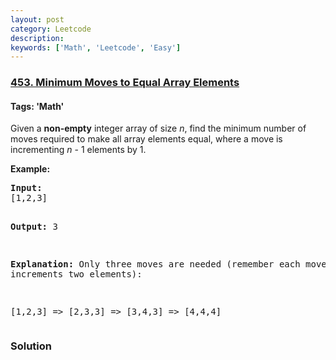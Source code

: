 ```yaml
---
layout: post
category: Leetcode
description: 
keywords: ['Math', 'Leetcode', 'Easy']
---
```

### [453. Minimum Moves to Equal Array Elements](https://leetcode.com/problems/minimum-moves-to-equal-array-elements)

#### Tags: 'Math'

<div class="content__u3I1 question-content__JfgR"><div><p>Given a <b>non-empty</b> integer array of size <i>n</i>, find the minimum number of moves required to make all array elements equal, where a move is incrementing <i>n</i> - 1 elements by 1.</p>
<p><b>Example:</b>
</p><pre><b>Input:</b>
[1,2,3]

<b>Output:</b>
3

<b>Explanation:</b>
Only three moves are needed (remember each move increments two elements):

[1,2,3]  =&gt;  [2,3,3]  =&gt;  [3,4,3]  =&gt;  [4,4,4]
</pre>
<p></p></div></div>

### Solution
